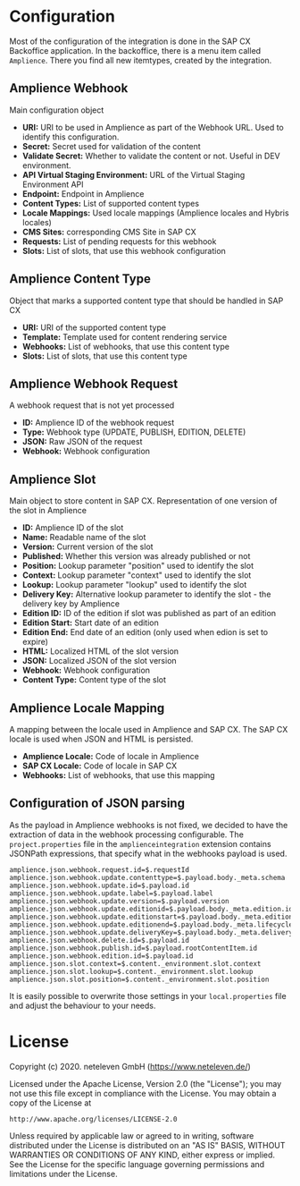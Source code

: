 # Configuration

Most of the configuration of the integration is done in the SAP CX Backoffice application.
In the backoffice, there is a menu item called `Amplience`. There you find all new itemtypes, created by the integration.

## Amplience Webhook

Main configuration object

* __URI:__ URI to be used in Amplience as part of the Webhook URL. Used to identify this configuration.
* __Secret:__ Secret used for validation of the content
* __Validate Secret:__ Whether to validate the content or not. Useful in DEV environment.
* __API Virtual Staging Environment:__ URL of the Virtual Staging Environment API
* __Endpoint:__ Endpoint in Amplience
* __Content Types:__ List of supported content types
* __Locale Mappings:__ Used locale mappings (Amplience locales and Hybris locales)
* __CMS Sites:__ corresponding CMS Site in SAP CX
* __Requests:__ List of pending requests for this webhook
* __Slots:__ List of slots, that use this webhook configuration


## Amplience Content Type

Object that marks a supported content type that should be handled in SAP CX

* __URI:__ URI of the supported content type
* __Template:__ Template used for content rendering service
* __Webhooks:__ List of webhooks, that use this content type
* __Slots:__ List of slots, that use this content type


## Amplience Webhook Request

A webhook request that is not yet processed

* __ID:__ Amplience ID of the webhook request
* __Type:__ Webhook type (UPDATE, PUBLISH, EDITION, DELETE)
* __JSON:__ Raw JSON of the request
* __Webhook:__ Webhook configuration


## Amplience Slot

Main object to store content in SAP CX. Representation of one version of the slot in Amplience

* __ID:__ Amplience ID of the slot
* __Name:__ Readable name of the slot
* __Version:__ Current version of the slot
* __Published:__ Whether this version was already published or not
* __Position:__ Lookup parameter "position" used to identify the slot
* __Context:__ Lookup parameter "context" used to identify the slot
* __Lookup:__ Lookup parameter "lookup" used to identify the slot
* __Delivery Key:__ Alternative lookup parameter to identify the slot - the delivery key by Amplience
* __Edition ID:__ ID of the edition if slot was published as part of an edition
* __Edition Start:__ Start date of an edition
* __Edition End:__ End date of an edition (only used when edion is set to expire)
* __HTML:__ Localized HTML of the slot version
* __JSON:__ Localized JSON of the slot version
* __Webhook:__ Webhook configuration
* __Content Type:__ Content type of the slot


## Amplience Locale Mapping

A mapping between the locale used in Amplience and SAP CX. The SAP CX locale is used when JSON and HTML is persisted.

* __Amplience Locale:__ Code of locale in Amplience
* __SAP CX Locale:__ Code of locale in SAP CX
* __Webhooks:__ List of webhooks, that use this mapping


## Configuration of JSON parsing

As the payload in Amplience webhooks is not fixed, we decided to have the extraction of data in the webhook processing configurable.
The `project.properties` file in the `amplienceintegration` extension contains JSONPath expressions, that specify what in the webhooks payload is used.

```
amplience.json.webhook.request.id=$.requestId
amplience.json.webhook.update.contenttype=$.payload.body._meta.schema
amplience.json.webhook.update.id=$.payload.id
amplience.json.webhook.update.label=$.payload.label
amplience.json.webhook.update.version=$.payload.version
amplience.json.webhook.update.editionid=$.payload.body._meta.edition.id
amplience.json.webhook.update.editionstart=$.payload.body._meta.edition.start
amplience.json.webhook.update.editionend=$.payload.body._meta.lifecycle.expiryTime
amplience.json.webhook.update.deliveryKey=$.payload.body._meta.deliveryKey
amplience.json.webhook.delete.id=$.payload.id
amplience.json.webhook.publish.id=$.payload.rootContentItem.id
amplience.json.webhook.edition.id=$.payload.id
amplience.json.slot.context=$.content._environment.slot.context
amplience.json.slot.lookup=$.content._environment.slot.lookup
amplience.json.slot.position=$.content._environment.slot.position
```

It is easily possible to overwrite those settings in your `local.properties` file and adjust the behaviour to your needs.

# License
Copyright (c) 2020. neteleven GmbH (https://www.neteleven.de/)

Licensed under the Apache License, Version 2.0 (the "License");
you may not use this file except in compliance with the License.
You may obtain a copy of the License at

    http://www.apache.org/licenses/LICENSE-2.0

Unless required by applicable law or agreed to in writing, software
distributed under the License is distributed on an "AS IS" BASIS,
WITHOUT WARRANTIES OR CONDITIONS OF ANY KIND, either express or implied.
See the License for the specific language governing permissions and
limitations under the License.
